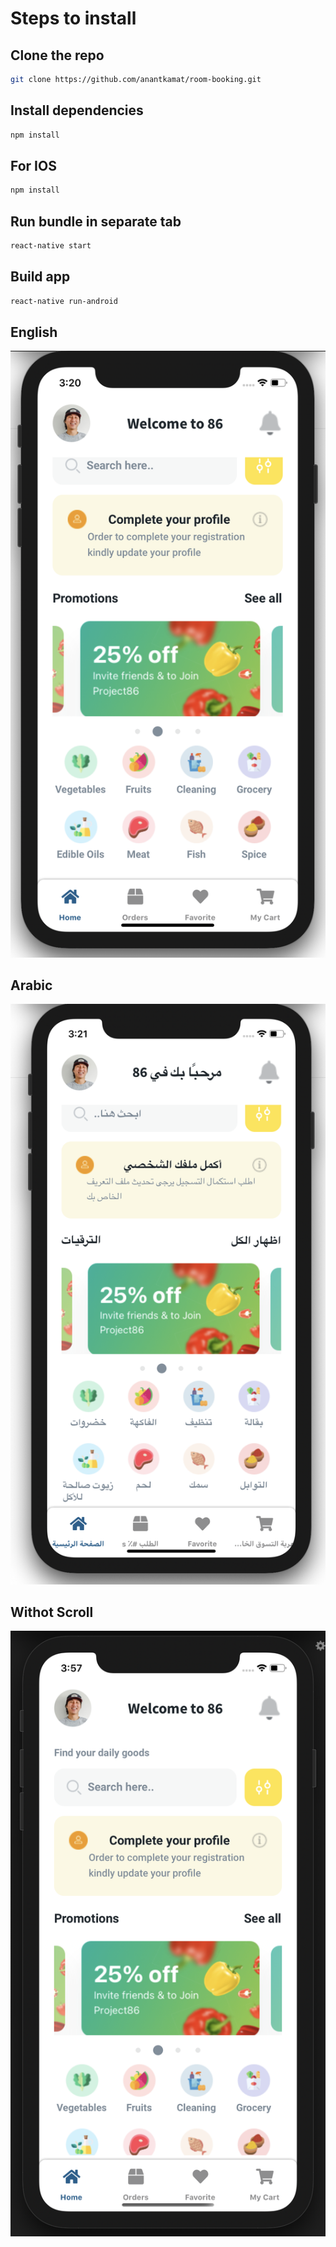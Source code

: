 # Steps to install

## Clone the repo
```bash
git clone https://github.com/anantkamat/room-booking.git
```
## Install dependencies
```bash
npm install
```

## For IOS
```bash
npm install
```
## Run bundle in separate tab
```bash
react-native start
```

## Build app
```bash
react-native run-android
```

## English
![Screenshot](./src/assets/images/en.png)
## Arabic
![Screenshot](./src/assets/images/ar.png)

## Withot Scroll
![Screenshot](./src/assets/images/withotscroll.png)